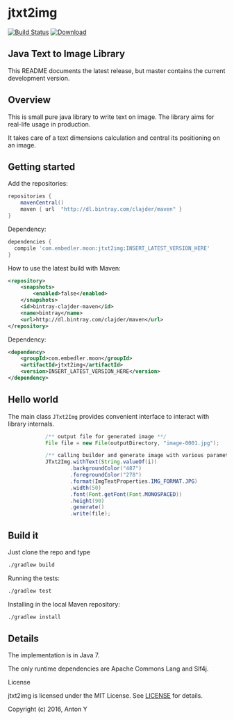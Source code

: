 # jtxt2img

[![Build Status](https://travis-ci.org/clajder/jtxt2img.svg)](https://travis-ci.org/clajder/jtxt2img)    [ ![Download](https://api.bintray.com/packages/clajder/maven/jtxt2img/images/download.svg) ](https://bintray.com/clajder/maven/jtxt2img/_latestVersion)

## Java Text to Image Library

This README documents the latest release, but master contains the current development version. 

## Overview

This is small pure java library to write text on image. 
The library aims for real-life usage in production.

It takes care of a text dimensions calculation and central its positioning on an image. 

## Getting started

Add the repositories:

```gradle
repositories {
    mavenCentral()
    maven { url  "http://dl.bintray.com/clajder/maven" }
}
```

Dependency:

```gradle
dependencies {
  compile 'com.embedler.moon:jtxt2img:INSERT_LATEST_VERSION_HERE'
}
```

How to use the latest build with Maven:

```xml
<repository>
    <snapshots>
        <enabled>false</enabled>
    </snapshots>
    <id>bintray-clajder-maven</id>
    <name>bintray</name>
    <url>http://dl.bintray.com/clajder/maven</url>
</repository>
```

Dependency:

```xml
<dependency>
    <groupId>com.embedler.moon</groupId>
    <artifactId>jtxt2img</artifactId>
    <version>INSERT_LATEST_VERSION_HERE</version>
</dependency>
```

## Hello world

The main class `JTxt2Img` provides convenient interface to interact with library internals.

```java
            /** output file for generated image **/            
            File file = new File(outputDirectory, "image-0001.jpg");

            /** calling builder and generate image with various parameters **/
            JTxt2Img.withText(String.valueOf(i))
                    .backgroundColor("487")
                    .foregroundColor("278")
                    .format(ImgTextProperties.IMG_FORMAT.JPG)
                    .width(50)
                    .font(Font.getFont(Font.MONOSPACED))
                    .height(90)
                    .generate()
                    .write(file);
```

## Build it

Just clone the repo and type

```bash
./gradlew build
```

Running the tests:

```bash
./gradlew test
```

Installing in the local Maven repository:

```bash
./gradlew install
```

## Details

The implementation is in Java 7.

The only runtime dependencies are Apache Commons Lang and Slf4j.

License

jtxt2img is licensed under the MIT License. 
See [LICENSE](https://github.com/clajder/jtxt2img/blob/master/LICENSE.md) for details.

Copyright (c) 2016, Anton Y